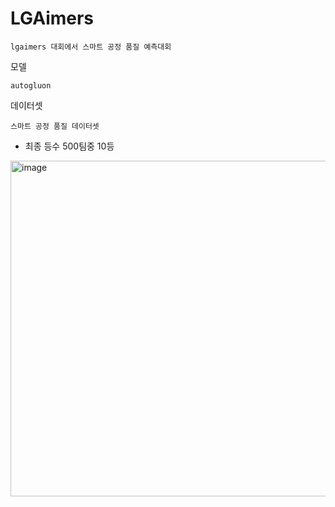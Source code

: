# LGAimers

```
lgaimers 대회에서 스마트 공정 품질 예측대회
```
모델
```
autogluon
```
데이터셋
```
스마트 공정 품질 데이터셋
```
- 최종 등수 500팀중 10등
<img width="537" alt="image" src="https://user-images.githubusercontent.com/97833069/227754518-a41c915b-1727-49ec-972a-efc23beebabd.png">
